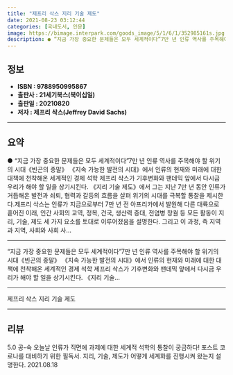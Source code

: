 ```yaml
---
title: "제프리 삭스 지리 기술 제도"
date: 2021-08-23 03:12:44
categories: [국내도서, 인문]
image: https://bimage.interpark.com/goods_image/5/1/6/1/352985161s.jpg
description: ● “지금 가장 중요한 문제들은 모두 세계적이다”7만 년 인류 역사를 주목해야 할 위기의 시대《빈곤의 종말》 《지속 가능한 발전의 시대》에서 인류의 현재와 미래에 대한 대책에 천착해온 세계적인 경제 석학 제프리 삭스가 기후변화와 팬데믹 앞에서 다시금 우리가 해야 할 일을 상기시킨다.
---
```


## **정보**

- **ISBN : 9788950995867**
- **출판사 : 21세기북스(북이십일)**
- **출판일 : 20210820**
- **저자 : 제프리 삭스(Jeffrey David Sachs)**

------



## **요약**

●  “지금 가장 중요한 문제들은 모두 세계적이다”7만 년 인류 역사를 주목해야 할 위기의 시대《빈곤의 종말》 《지속 가능한 발전의 시대》에서 인류의 현재와 미래에 대한 대책에 천착해온 세계적인 경제 석학 제프리 삭스가 기후변화와 팬데믹 앞에서 다시금 우리가 해야 할 일을 상기시킨다. 《지리 기술 제도》에서 그는 지난 7만 년 동안 인류가 거듭해온 발전과 쇠퇴, 협력과 갈등의 흐름을 살펴 위기의 시대를 극복할 통찰을 제시한다.제프리 삭스는 인류가 지금으로부터 7만 년 전 아프리카에서 발원해 다른 대륙으로 흩어진 이래, 인간 사회의 교역, 정복, 건국, 생산력 증대, 전염병 창궐 등 모든 활동이 지리, 기술, 제도 세 가지 요소를 토대로 이루어졌음을 설명한다. 그리고 이 과정, 즉 지역과 지역, 사회와 사회 사...

------

“지금 가장 중요한 문제들은 모두 세계적이다”7만 년 인류 역사를 주목해야 할 위기의 시대《빈곤의 종말》 《지속 가능한 발전의 시대》에서 인류의 현재와 미래에 대한 대책에 천착해온 세계적인 경제 석학 제프리 삭스가 기후변화와 팬데믹 앞에서 다시금 우리가 해야 할 일을 상기시킨다. 《지리 기술... 

------


제프리 삭스 지리 기술 제도 

------


## **리뷰** 

5.0 공-숙 오늘날 인류가 직면에 과제에 대한 세계적 석학의 통찰이 궁금하다! 포스트 코로나를 대비하기 위한 필독서. 지리, 기술, 제도가 어떻게 세계화를 진행시켜 왔는지 설명한다. 2021.08.18 <br/>